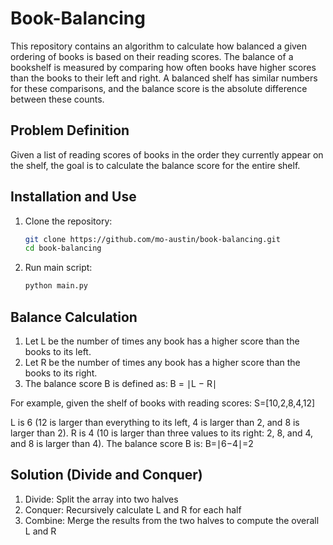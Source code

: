 # Book-Balancing
This repository contains an algorithm to calculate how balanced a given ordering of books is based on their reading scores. The balance of a bookshelf is measured by comparing how often books have higher scores than the books to their left and right. A balanced shelf has similar numbers for these comparisons, and the balance score is the absolute difference between these counts.

## Problem Definition
Given a list of reading scores of books in the order they currently appear on the shelf, the goal is to calculate the balance score for the entire shelf.

## Installation and Use
1. Clone the repository:
   ```sh
   git clone https://github.com/mo-austin/book-balancing.git
   cd book-balancing
2. Run main script:
   ```sh
   python main.py

## Balance Calculation
1. Let L be the number of times any book has a higher score than the books to its left.
2. Let R be the number of times any book has a higher score than the books to its right.
3. The balance score B is defined as: B = ∣L − R∣

For example, given the shelf of books with reading scores:
S=[10,2,8,4,12]

L is 6 (12 is larger than everything to its left, 4 is larger than 2, and 8 is larger than 2).
R is 4 (10 is larger than three values to its right: 2, 8, and 4, and 8 is larger than 4).
The balance score B is:
B=∣6−4∣=2

## Solution (Divide and Conquer)
1. Divide: Split the array into two halves
2. Conquer: Recursively calculate L and R for each half
3. Combine: Merge the results from the two halves to compute the overall L and R

